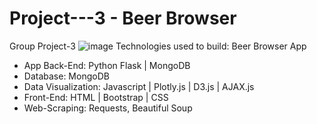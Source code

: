 # Project---3 - Beer Browser 
Group Project-3
![image](https://user-images.githubusercontent.com/85206817/136662831-98cf9c85-b01f-499c-a4b3-39b6c3245710.png)
Technologies used to build: Beer Browser App
- App Back-End: Python Flask | MongoDB
- Database: MongoDB  
- Data Visualization: Javascript | Plotly.js | D3.js | AJAX.js
- Front-End: HTML | Bootstrap | CSS
- Web-Scraping: Requests, Beautiful Soup
